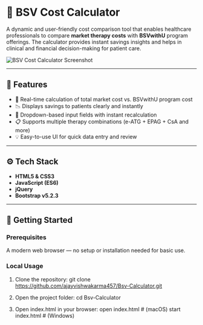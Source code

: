 # 💊 BSV Cost Calculator

A dynamic and user-friendly cost comparison tool that enables healthcare professionals to compare **market therapy costs** with **BSVwithU** program offerings. The calculator provides instant savings insights and helps in clinical and financial decision-making for patient care.

![BSV Cost Calculator Screenshot](./screenshot.png)

---

## 🧩 Features

- 🧮 Real-time calculation of total market cost vs. BSVwithU program cost
- 📉 Displays savings to patients clearly and instantly
- 🔄 Dropdown-based input fields with instant recalculation
- 📋 Supports multiple therapy combinations (e-ATG + EPAG + CsA and more)
- 💡 Easy-to-use UI for quick data entry and review

---

## ⚙️ Tech Stack

- **HTML5 & CSS3**
- **JavaScript (ES6)**
- **jQuery**
- **Bootstrap v5.2.3**

---

## 🚀 Getting Started

### Prerequisites

A modern web browser — no setup or installation needed for basic use.

### Local Usage

1. Clone the repository:
   git clone https://github.com/ajayvishwakarma457/Bsv-Calculator.git

2. Open the project folder:
    cd Bsv-Calculator

3. Open index.html in your browser:
    open index.html  # (macOS)
    start index.html # (Windows)

